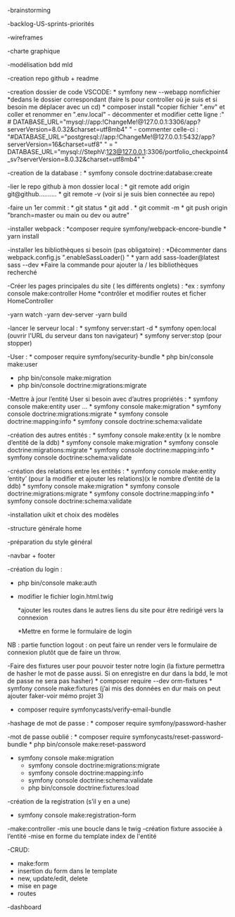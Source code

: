 -brainstorming

-backlog-US-sprints-priorités

-wireframes

-charte graphique

-modélisation bdd mld

-creation repo github + readme

-creation dossier de code VSCODE:
	* symfony new --webapp nomfichier
	*dedans le dossier correspondant (faire ls pour controller où je suis et si besoin me déplacer avec un cd)
	* composer install
	*copier fichier ".env" et coller et renommer en ".env.local"
	 	- décommenter et modifier cette ligne :" # DATABASE_URL="mysql://app:!ChangeMe!@127.0.0.1:3306/app?serverVersion=8.0.32&charset=utf8mb4" "
		- commenter celle-ci : "#DATABASE_URL="postgresql://app:!ChangeMe!@127.0.0.1:5432/app?serverVersion=16&charset=utf8" "
		= " DATABASE_URL="mysql://StephV:123@127.0.0.1:3306/portfolio_checkpoint4_sv?serverVersion=8.0.32&charset=utf8mb4" "

-creation de la database :
	* symfony console doctrine:database:create

-lier le repo github à mon dossier local :
	* git remote add origin git@github..........
	* git remote -v (voir si je suis bien connectée au repo)

-faire un 1er commit :
	* git status
	* git add .
	* git commit -m
	* git push origin "branch=master ou main ou dev ou autre"

-installer webpack :
	*composer require symfony/webpack-encore-bundle
	* yarn install

-installer les bibliothèques si besoin (pas obligatoire) :
	*Décommenter dans webpack.config.js ".enableSassLoader() "
	* yarn add sass-loader@latest sass --dev
	*Faire la commande pour ajouter la / les bibliothèques recherché

-Créer les pages principales du site ( les différents onglets) :
	*ex : symfony console make:controller Home
	*contrôler et modifier routes et ficher HomeController 

-yarn watch
-yarn dev-server
-yarn build

-lancer le serveur local :
	* symfony server:start -d
	* symfony open:local (ouvrir l'URL du serveur dans ton navigateur)
	* symfony server:stop (pour stopper)

-User : 
	* composer require symfony/security-bundle
	* php bin/console make:user

* php bin/console make:migration
* php bin/console doctrine:migrations:migrate

-Mettre à jour l’entité User si besoin avec d’autres propriétés : 
	* symfony console make:entity user
		...
	* symfony console make:migration
	* symfony console doctrine:migrations:migrate
	* symfony console doctrine:mapping:info
	* symfony console doctrine:schema:validate

-création des autres entités :
	* symfony console make:entity (x le nombre d’entité de la ddb)
	* symfony console make:migration
	* symfony console doctrine:migrations:migrate
	* symfony console doctrine:mapping:info
	* symfony console doctrine:schema:validate

-création des relations entre les entités :
	* symfony console make:entity ‘entity’ (pour la modifier et ajouter les relations)(x le nombre 	d’entité de la ddb)
	* symfony console make:migration
	* symfony console doctrine:migrations:migrate
	* symfony console doctrine:mapping:info
	* symfony console doctrine:schema:validate

-installation uikit et choix des modèles

-structure générale home

-préparation du style général

-navbar + footer

-création du login :
* php bin/console make:auth

* modifier le fichier login.html.twig

	*ajouter les routes dans le autres liens du site pour être redirigé vers la connexion

	*Mettre en forme le formulaire de login

NB : partie function logout : on peut faire un render vers le formulaire de connexion plutôt que de faire un throw.

-Faire des fixtures user pour pouvoir tester notre login (la fixture permettra de hasher le mot de passe aussi. Si on enregistre en dur dans la bdd, le mot de passe ne sera pas hasher)
	* composer require --dev orm-fixtures
	* symfony console make:fixtures
(j’ai mis des données en dur mais on peut ajouter faker-voir mémo projet 3)

-  composer require symfonycasts/verify-email-bundle

-hashage de mot de passe :
	* composer require symfony/password-hasher

-mot de passe oublié : 
	* composer require symfonycasts/reset-password-bundle
	* php bin/console make:reset-password

* symfony console make:migration
	* symfony console doctrine:migrations:migrate
	* symfony console doctrine:mapping:info
	* symfony console doctrine:schema:validate
	* php bin/console doctrine:fixtures:load

-création de la registration (s’il y en a une)
* symfony console make:registration-form

-make:controller
-mis une boucle dans le twig
-création fixture associée à l’entité
-mise en forme du template index de l'entité

-CRUD:
- make:form
- insertion du form dans le template
- new, update/edit, delete
- mise en page
- routes

-dashboard
